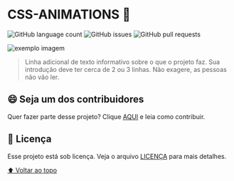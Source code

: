 # CSS-ANIMATIONS 🎈

![GitHub language count](https://img.shields.io/github/languages/count/GabrielFleckl/css-animations?style=for-the-badge)
![GitHub issues](https://img.shields.io/github/issues-raw/GabrielFleckl/css-animations?color=blue&style=for-the-badge)
![GitHub pull requests](https://img.shields.io/github/issues-pr-raw/GabrielFleckl/css-animations?color=blue&style=for-the-badge)

<img src="exemplo-image.png" alt="exemplo imagem">

> Linha adicional de texto informativo sobre o que o projeto faz. Sua introdução deve ter cerca de 2 ou 3 linhas. Não exagere, as pessoas não vão ler.

## 😄 Seja um dos contribuidores<br>

Quer fazer parte desse projeto? Clique [AQUI](CONTRIBUTING.md) e leia como contribuir.

## 📝 Licença

Esse projeto está sob licença. Veja o arquivo [LICENÇA](LICENSE.md) para mais detalhes.

[⬆ Voltar ao topo](#nome-do-projeto)<br>